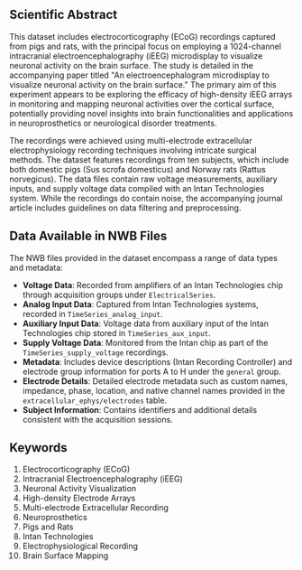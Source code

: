 ## Scientific Abstract

This dataset includes electrocorticography (ECoG) recordings captured from pigs and rats, with the principal focus on employing a 1024-channel intracranial electroencephalography (iEEG) microdisplay to visualize neuronal activity on the brain surface. The study is detailed in the accompanying paper titled "An electroencephalogram microdisplay to visualize neuronal activity on the brain surface." The primary aim of this experiment appears to be exploring the efficacy of high-density iEEG arrays in monitoring and mapping neuronal activities over the cortical surface, potentially providing novel insights into brain functionalities and applications in neuroprosthetics or neurological disorder treatments.

The recordings were achieved using multi-electrode extracellular electrophysiology recording techniques involving intricate surgical methods. The dataset features recordings from ten subjects, which include both domestic pigs (Sus scrofa domesticus) and Norway rats (Rattus norvegicus). The data files contain raw voltage measurements, auxiliary inputs, and supply voltage data compiled with an Intan Technologies system. While the recordings do contain noise, the accompanying journal article includes guidelines on data filtering and preprocessing.

## Data Available in NWB Files

The NWB files provided in the dataset encompass a range of data types and metadata:
- **Voltage Data**: Recorded from amplifiers of an Intan Technologies chip through acquisition groups under `ElectricalSeries`.
- **Analog Input Data**: Captured from Intan Technologies systems, recorded in `TimeSeries_analog_input`.
- **Auxiliary Input Data**: Voltage data from auxiliary input of the Intan Technologies chip stored in `TimeSeries_aux_input`.
- **Supply Voltage Data**: Monitored from the Intan chip as part of the `TimeSeries_supply_voltage` recordings.
- **Metadata**: Includes device descriptions (Intan Recording Controller) and electrode group information for ports A to H under the `general` group.
- **Electrode Details**: Detailed electrode metadata such as custom names, impedance, phase, location, and native channel names provided in the `extracellular_ephys/electrodes` table.
- **Subject Information**: Contains identifiers and additional details consistent with the acquisition sessions.

## Keywords

1. Electrocorticography (ECoG)
2. Intracranial Electroencephalography (iEEG)
3. Neuronal Activity Visualization
4. High-density Electrode Arrays
5. Multi-electrode Extracellular Recording
6. Neuroprosthetics
7. Pigs and Rats
8. Intan Technologies
9. Electrophysiological Recording
10. Brain Surface Mapping